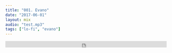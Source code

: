 ```yaml
---
title: "001. Evano"
date: "2017-06-01"
layout: mix
audio: "test.mp3"
tags: ["lo-fi", "evano"]
---
```


<iframe width="100%" height="20" scrolling="no" frameborder="no" allow="autoplay" src="https://w.soundcloud.com/player/?url=https%3A//api.soundcloud.com/tracks/319709050&color=%230c0b0c&inverse=true&auto_play=true&show_user=true"></iframe>




